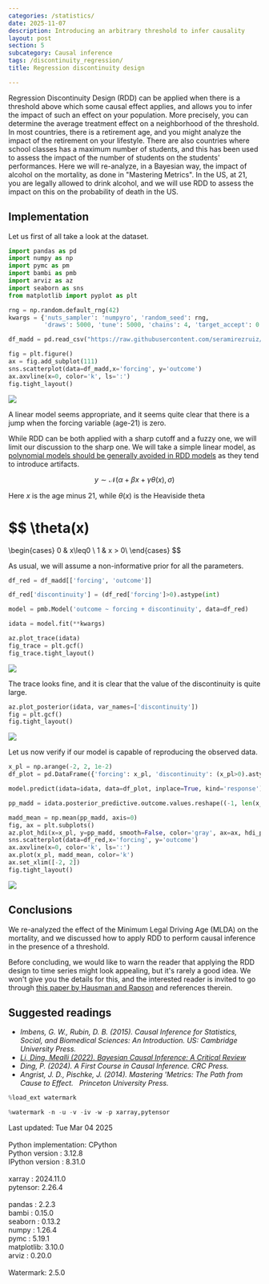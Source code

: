 ```yaml
---
categories: /statistics/
date: 2025-11-07
description: Introducing an arbitrary threshold to infer causality
layout: post
section: 5
subcategory: Causal inference
tags: /discontinuity_regression/
title: Regression discontinuity design

---
```





Regression Discontinuity Design (RDD) can be applied when there is a threshold
above which some causal effect applies, and allows you to infer the impact of such an effect
on your population.
More precisely, you can determine the average treatment effect
on a neighborhood of the threshold.
In most countries, there is a retirement age, and you might analyze the impact of the
retirement on your lifestyle.
There are also countries where school classes has a maximum number of students,
and this has been used to assess the impact of the number of students on the students' performances.
Here we will re-analyze, in a Bayesian way, the impact of alcohol on the mortality, as done in "Mastering Metrics".
In the US, at 21, you are legally allowed to drink alcohol,
and we will use RDD to assess the impact on this on the probability of death in the US.

## Implementation

Let us first of all take a look at the dataset.

```python
import pandas as pd
import numpy as np
import pymc as pm
import bambi as pmb
import arviz as az
import seaborn as sns
from matplotlib import pyplot as plt

rng = np.random.default_rng(42)
kwargs = {'nuts_sampler': 'numpyro', 'random_seed': rng,
          'draws': 5000, 'tune': 5000, 'chains': 4, 'target_accept': 0.9}

df_madd = pd.read_csv("https://raw.githubusercontent.com/seramirezruiz/stats-ii-lab/master/Session%206/data/mlda.csv")

fig = plt.figure()
ax = fig.add_subplot(111)
sns.scatterplot(data=df_madd,x='forcing', y='outcome')
ax.axvline(x=0, color='k', ls=':')
fig.tight_layout()
```

![](/docs/assets/images/statistics/rdd/data.webp)

A linear model seems appropriate, and it seems quite clear that there is a jump when
the forcing variable (age-21) is zero.

While RDD can be both applied with a sharp cutoff and a fuzzy one, we will
limit our discussion to the sharp one.
We will take a simple linear model, as [polynomial models should be generally avoided in RDD models](https://stat.columbia.edu/~gelman/research/published/2018_gelman_jbes.pdf)
as they tend to introduce artifacts.

$$
y \sim \mathcal{N}( \alpha + \beta x + \gamma \theta(x), \sigma)
$$

Here $x$ is the age minus 21, while $\theta(x)$ is the Heaviside theta

$$
\theta(x)
=
\begin{cases}
0 & x\leq0 \\
1 & x > 0\\
\end{cases}
$$

As usual, we will assume a non-informative prior for all the parameters.

```python
df_red = df_madd[['forcing', 'outcome']]

df_red['discontinuity'] = (df_red['forcing']>0).astype(int)

model = pmb.Model('outcome ~ forcing + discontinuity', data=df_red)

idata = model.fit(**kwargs)

az.plot_trace(idata)
fig_trace = plt.gcf()
fig_trace.tight_layout()
```

![](/docs/assets/images/statistics/rdd/trace.webp)

The trace looks fine, and it is clear that the value of the discontinuity is quite large.

```python
az.plot_posterior(idata, var_names=['discontinuity'])
fig = plt.gcf()
fig.tight_layout()
```
![](/docs/assets/images/statistics/rdd/effect.webp)

Let us now verify if our model is capable of reproducing the observed data.

```python
x_pl = np.arange(-2, 2, 1e-2)
df_plot = pd.DataFrame({'forcing': x_pl, 'discontinuity': (x_pl>0).astype(int)})

model.predict(idata=idata, data=df_plot, inplace=True, kind='response')

pp_madd = idata.posterior_predictive.outcome.values.reshape((-1, len(x_pl)))

madd_mean = np.mean(pp_madd, axis=0)
fig, ax = plt.subplots()
az.plot_hdi(x=x_pl, y=pp_madd, smooth=False, color='gray', ax=ax, hdi_prob=0.94)
sns.scatterplot(data=df_red,x='forcing', y='outcome')
ax.axvline(x=0, color='k', ls=':')
ax.plot(x_pl, madd_mean, color='k')
ax.set_xlim([-2, 2])
fig.tight_layout()
```

![](/docs/assets/images/statistics/rdd/posterior_predictive.webp)

## Conclusions
We re-analyzed the effect of the Minimum Legal Driving Age (MLDA)
on the mortality, and we discussed how to apply RDD to perform causal inference
in the presence of a threshold.

Before concluding, we would like to warn the reader that applying the
RDD design to time series might look appealing, but it's rarely a good idea.
We won't give you the details for this, and the interested reader
is invited to go through [this paper by Hausman and Rapson](https://www.annualreviews.org/docserver/fulltext/resource/10/1/annurev-resource-121517-033306.pdf?expires=1743703371&id=id&accname=guest&checksum=EF04497E18FC61428E3DD48DC29B58DD)
and references therein.


## Suggested readings

- <cite>Imbens, G. W., Rubin, D. B. (2015). Causal Inference for Statistics, Social, and Biomedical Sciences: An Introduction. US: Cambridge University Press.<cite>
- <cite><a href='https://arxiv.org/pdf/2206.15460.pdf'>Li, Ding, Mealli (2022). Bayesian Causal Inference: A Critical Review</a></cite>
- <cite>Ding, P. (2024). A First Course in Causal Inference. CRC Press.</cite>
- <cite>Angrist, J. D., Pischke, J. (2014). Mastering 'Metrics: The Path from Cause to Effect.   Princeton University Press.</cite>

```python
%load_ext watermark
```


```python
%watermark -n -u -v -iv -w -p xarray,pytensor
```

<div class="code">
Last updated: Tue Mar 04 2025
<br>

<br>
Python implementation: CPython
<br>
Python version       : 3.12.8
<br>
IPython version      : 8.31.0
<br>

<br>
xarray  : 2024.11.0
<br>
pytensor: 2.26.4
<br>

<br>
pandas    : 2.2.3
<br>
bambi     : 0.15.0
<br>
seaborn   : 0.13.2
<br>
numpy     : 1.26.4
<br>
pymc      : 5.19.1
<br>
matplotlib: 3.10.0
<br>
arviz     : 0.20.0
<br>

<br>
Watermark: 2.5.0
<br>
</div>